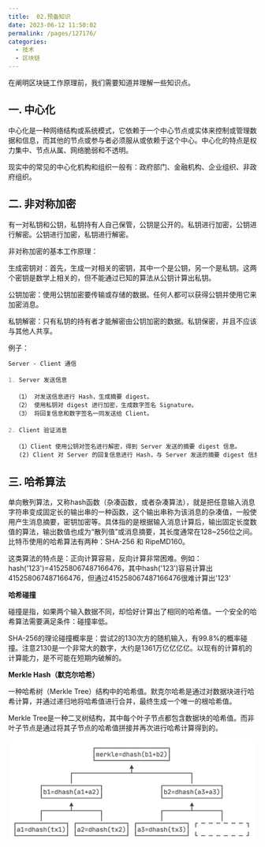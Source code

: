 ```yaml
---
title:  02.预备知识
date: 2023-06-12 11:50:02
permalink: /pages/127176/
categories:
  - 技术
  - 区块链
---
```


在阐明区块链工作原理前，我们需要知道并理解一些知识点。

## 一. 中心化

中心化是一种网络结构或系统模式，它依赖于一个中心节点或实体来控制或管理数据和信息，而其他的节点或参与者必须服从或依赖于这个中心。中心化的特点是权力集中、节点从属、网络脆弱和不透明。

现实中的常见的中心化机构和组织一般有：政府部门、金融机构、企业组织、非政府组织。

## 二. 非对称加密

有一对私钥和公钥，私钥持有人自己保管，公钥是公开的。私钥进行加密，公钥进行解密。公钥进行加密，私钥进行解密。

非对称加密的基本工作原理：

生成密钥对：首先，生成一对相关的密钥，其中一个是公钥，另一个是私钥。这两个密钥是数学上相关的，但不能通过已知的算法从公钥计算出私钥。

公钥加密：使用公钥加密要传输或存储的数据。任何人都可以获得公钥并使用它来加密消息。

私钥解密：只有私钥的持有者才能解密由公钥加密的数据。私钥保密，并且不应该与其他人共享。

例子：
``` md
Server - Client 通信

1. Server 发送信息

  （1） 对发送信息进行 Hash，生成摘要 digest。
  （2） 使用私钥对 digest 进行加密，生成数字签名 Signature。
  （3） 将回复信息和数字签名一同发送给 Client。

2. Client 验证消息
  
  （1）Client 使用公钥对签名进行解密，得到 Server 发送的摘要 digest 信息。
   (2) Client 对 Server 的回复信息进行 Hash，与 Server 发送的摘要 digest 信息进行比较。一致，则Server回复信息未被修改。
```

## 三. 哈希算法

单向散列算法，又称hash函数（杂凑函数，或者杂凑算法），就是把任意输入消息字符串变成固定长的输出串的一种函数，这个输出串称为该消息的杂凑值，一般使用产生消息摘要，密钥加密等。具体指的是根据输入消息计算后，输出固定长度数值的算法，输出数值也成为“散列值”或消息摘要，其长度通常在128~256位之间。比特币使用的哈希算法有两种：SHA-256 和 RipeMD160。

这类算法的特点是：正向计算容易，反向计算非常困难。例如：hash('123')=415258067487166476，其中hash('123')容易计算出415258067487166476，但通过415258067487166476很难计算出'123'

**哈希碰撞**

碰撞是指，如果两个输入数据不同，却恰好计算出了相同的哈希值。一个安全的哈希算法需要满足条件：碰撞率低。

SHA-256的理论碰撞概率是：尝试2的130次方的随机输入，有99.8%的概率碰撞。注意2130是一个非常大的数字，大约是1361万亿亿亿亿。以现有的计算机的计算能力，是不可能在短期内破解的。

**Merkle Hash（默克尔哈希）**

一种哈希树（Merkle Tree）结构中的哈希值。默克尔哈希是通过对数据块进行哈希计算，并通过递归地将哈希值进行合并，最终生成一个唯一的根哈希值。

Merkle Tree是一种二叉树结构，其中每个叶子节点都包含数据块的哈希值。而非叶子节点是通过将其子节点的哈希值拼接并再次进行哈希计算得到的。

![Merkle-Tree](./images/merkle.png)
